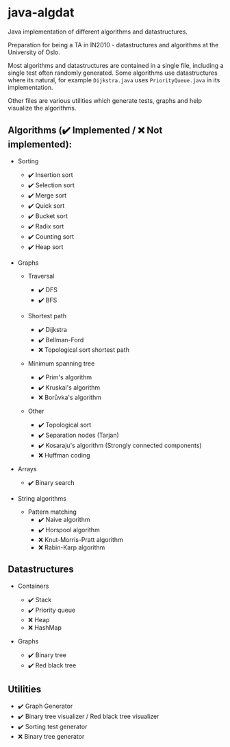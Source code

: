 # java-algdat
Java implementation of different algorithms and datastructures.

Preparation for being a TA in IN2010 - datastructures and algorithms at the University of Oslo.

Most algorithms and datastructures are contained in a single file, including a single test often
randomly generated. Some algorithms use datastructures where its natural, for example
`Dijkstra.java` uses `PriorityQueue.java` in its implementation.

Other files are various utilities which generate tests, graphs and help visualize the
algorithms.

## Algorithms (✔️ Implemented / ❌ Not implemented):
* Sorting
  * ✔️ Insertion sort
  * ✔️  Selection sort
  * ✔️  Merge sort
  * ✔️  Quick sort
  * ✔️  Bucket sort
  * ✔️ Radix sort
  * ✔️  Counting sort
  * ✔️ Heap sort

* Graphs
  * Traversal
    * ✔️ DFS
    * ✔️ BFS

  * Shortest path
    * ✔️ Dijkstra
    * ✔️ Bellman-Ford
    * ❌ Topological sort shortest path

  * Minimum spanning tree
    * ✔️ Prim's algorithm
    * ✔️ Kruskal's algorithm
    * ❌ Borůvka's algorithm

  * Other
    * ✔️  Topological sort
    * ✔️  Separation nodes (Tarjan)
    * ✔️  Kosaraju's algorithm (Strongly connected components)
    * ❌ Huffman coding

* Arrays
  * ✔️ Binary search

* String algorithms
    * Pattern matching
        * ✔️ Naive algorithm
        * ✔️ Horspool algorithm
        * ❌ Knut-Morris-Pratt algorithm
        * ❌ Rabin-Karp algorithm

## Datastructures
* Containers
  * ✔️ Stack
  * ✔️ Priority queue
  * ❌ Heap
  * ❌ HashMap

* Graphs
  * ✔️ Binary tree
  * ✔️ Red black tree

## Utilities
* ✔️ Graph Generator
* ✔️ Binary tree visualizer / Red black tree visualizer
* ✔️  Sorting test generator
* ❌ Binary tree generator

